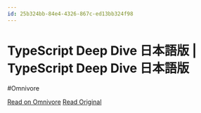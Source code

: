 ```yaml
---
id: 25b324bb-84e4-4326-867c-ed13bb324f98
---
```


# TypeScript Deep Dive 日本語版 | TypeScript Deep Dive 日本語版
#Omnivore

[Read on Omnivore](https://omnivore.app/me/type-script-deep-dive-type-script-deep-dive-18f958a22d2)
[Read Original](https://typescript-jp.gitbook.io/deep-dive)

